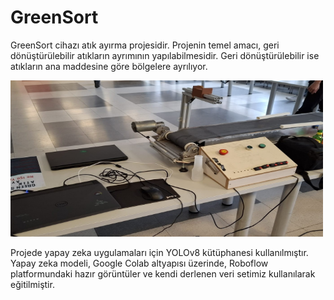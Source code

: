 # GreenSort
GreenSort cihazı atık ayırma projesidir.
Projenin temel amacı, geri dönüştürülebilir atıkların ayrımının yapılabilmesidir. Geri dönüştürülebilir ise atıkların ana maddesine göre bölgelere ayrılıyor.

<img src="GreenSort.jpg" alt="Proje Görseli" width="500" height="250"/>

Projede yapay zeka uygulamaları için YOLOv8 kütüphanesi kullanılmıştır. Yapay zeka modeli, Google Colab altyapısı üzerinde, Roboflow platformundaki hazır görüntüler ve kendi derlenen veri setimiz kullanılarak eğitilmiştir.


